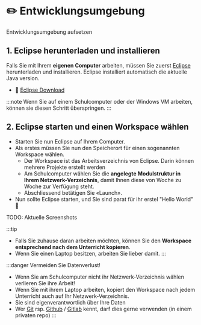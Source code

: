 # ✏️  Entwicklungsumgebung
Entwicklungsumgebung aufsetzen

## 1. Eclipse herunterladen und installieren

Falls Sie mit Ihrem **eigenen Computer** arbeiten, müssen Sie zuerst [Eclipse](https://www.eclipse.org) herunterladen und installieren. Eclipse installiert automatisch die aktuelle Java version. 

- :link: [Eclipse Download](https://www.eclipse.org)

:::note
Wenn Sie auf einem Schulcomputer oder der Windows VM arbeiten, können sie diesen Schritt überspringen.
:::

## 2. Eclipse starten und einen Workspace wählen

- Starten Sie nun Eclipse auf Ihrem Computer. 
- Als erstes müssen Sie nun den Speicherort für einen sogenannten Workspace wählen.
  - Der Workspace ist das Arbeitsverzeichnis von Eclipse. Darin können mehrere Projekte erstellt werden
  - Am Schulcomputer wählen Sie die **angelegte Modulstruktur in Ihrem Netzwerk-Verzeichnis**, damit Ihnen diese von Woche zu Woche zur Verfügung steht. 
  - Abschliessend betätigen Sie «Launch». 
- Nun sollte Eclipse starten, und Sie sind parat für ihr erstel "Hello World" :superhero:

TODO: Aktuelle Screenshots

:::tip
- Falls Sie zuhause daran arbeiten möchten, können Sie den **Workspace entsprechend nach dem Unterricht kopieren**.
- Wenn Sie einen Laptop besitzen, arbeiten Sie lieber damit. 
:::

:::danger Vermeiden Sie Datenverlust!
- Wenn Sie am Schulcomputer nicht ihr Netzwerk-Verzeichnis wählen verlieren Sie ihre Arbeit!
- Wenn Sie mit ihrem Laptop arbeiten, kopiert den Workspace nach jedem Unterricht auch auf Ihr Netzwerk-Verzeichnis. 
- Sie sind eigenverantwortlich über Ihre Daten
- Wer [Git](https://git-scm.com/) rsp. [Github](https://www.github.com) / [Gitlab](https://www.gitlab.com) kennt, darf dies gerne verwenden (in einem privaten repo)
:::
